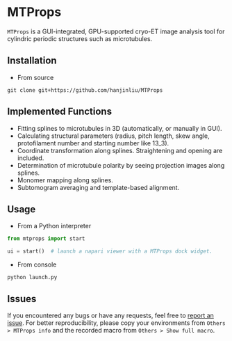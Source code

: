 # MTProps

`MTProps` is a GUI-integrated, GPU-supported cryo-ET image analysis tool for cylindric periodic structures such as microtubules.

## Installation

- From source

```
git clone git+https://github.com/hanjinliu/MTProps
```

## Implemented Functions

- Fitting splines to microtubules in 3D (automatically, or manually in GUI).
- Calculating structural parameters (radius, pitch length, skew angle, protofilament number and starting number like 13_3).
- Coordinate transformation along splines. Straightening and opening are included.
- Determination of microtubule polarity by seeing projection images along splines.
- Monomer mapping along splines.
- Subtomogram averaging and template-based alignment.

## Usage

- From a Python interpreter

```python
from mtprops import start

ui = start()  # launch a napari viewer with a MTProps dock widget.
```

- From console

```shell
python launch.py
```

## Issues

If you encountered any bugs or have any requests, feel free to [report an issue](https://github.com/hanjinliu/MTProps/issues).
For better reproducibility, please copy your environments from `Others > MTProps info` and the recorded macro from `Others > Show full macro`.
